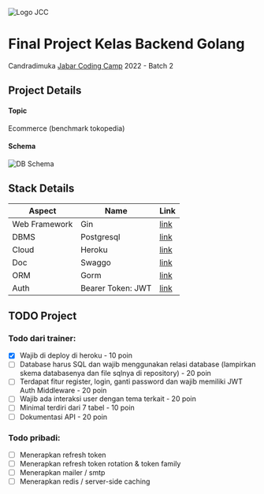 ![Logo JCC](https://github.com/asrofilfachrulr/Final-Project---JCC-Golang-2022/blob/main/logo.png)

# Final Project Kelas Backend Golang 

Candradimuka [Jabar Coding Camp](https://jabarcodingcamp.id/) 2022 - Batch 2  

## Project Details  

#### Topic
Ecommerce (benchmark tokopedia)    
#### Schema  
![DB Schema](https://github.com/asrofilfachrulr/Final-Project---JCC-Golang-2022/blob/main/db-schema.png)


## Stack Details  


Aspect | Name | Link
--- | --- | ---
Web Framework| Gin | [link](https://github.com/gin-gonic/gin)
DBMS | Postgresql | [link](https://www.postgresql.org/)
Cloud | Heroku | [link](https://www.heroku.com/)
Doc | Swaggo | [link](https://github.com/swaggo/swag)
ORM | Gorm | [link](https://gorm.io/)
Auth | Bearer Token: JWT | [link](https://jwt.io/)


## TODO Project 

### Todo dari trainer:
- [x] Wajib di deploy di heroku - 10 poin
- [ ] Database harus SQL dan wajib menggunakan relasi database (lampirkan skema databasenya dan file sqlnya di repository) - 20 poin 
- [ ] Terdapat fitur register, login, ganti password dan wajib memiliki JWT Auth Middleware - 20 poin
- [ ] Wajib ada interaksi user dengan tema terkait - 20 poin
- [ ] Minimal terdiri dari 7 tabel - 10 poin
- [ ] Dokumentasi API - 20 poin

### Todo pribadi:
- [ ] Menerapkan refresh token
- [ ] Menerapkan refresh token rotation & token family
- [ ] Menerapkan mailer / smtp
- [ ] Menerapkan redis / server-side caching
